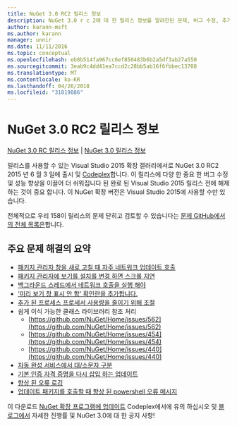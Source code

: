 ```yaml
---
title: NuGet 3.0 RC2 릴리스 정보
description: NuGet 3.0 r c 2에 대 한 릴리스 정보를 알려진된 문제, 버그 수정, 추가 된 기능 및 Dcr를 포함 합니다.
author: karann-msft
ms.author: karann
manager: unnir
ms.date: 11/11/2016
ms.topic: conceptual
ms.openlocfilehash: eb8b514fa967cc6ef850483b6b2a5df3ab27a550
ms.sourcegitcommit: 3eab9c4dd41ea7ccd2c28bb5ab16f6fbbec13708
ms.translationtype: MT
ms.contentlocale: ko-KR
ms.lasthandoff: 04/26/2018
ms.locfileid: "31819886"
---
```

# <a name="nuget-30-rc2-release-notes"></a>NuGet 3.0 RC2 릴리스 정보

[NuGet 3.0 RC 릴리스 정보](../release-notes/nuget-3.0-RC.md) | [NuGet 3.0 릴리스 정보](../release-notes/nuget-3.0.0.md)

릴리스를 사용할 수 있는 Visual Studio 2015 확장 갤러리에서로 NuGet 3.0 RC2 2015 년 6 월 3 일에 출시 및 [Codeplex](https://nuget.codeplex.com/releases/view/615507)합니다. 이 릴리스에 다양 한 중요 한 버그 수정 및 성능 향상을 이끌어 더 쉬워집니다 된 완료 된 Visual Studio 2015 릴리스 전에 해제 하는 것이 중요 합니다. 이 NuGet 확장 버전은 Visual Studio 2015에 사용할 수만 있습니다.

전체적으로 우리 158이 릴리스의 문제 닫히고 검토할 수 있습니다는 [문제 GitHub에서의 전체 목록은](https://github.com/NuGet/Home/issues?utf8=%E2%9C%93&q=is%3Aclosed+milestone%3A3.0.0-RTM+sort%3Aupdated-asc+updated%3A%3C%3D2015-06-01)합니다.

## <a name="summary-of-top-issues-resolved"></a>주요 문제 해결의 요약

* [패키지 관리자 창을 새로 고칠 때 자주 네트워크 업데이트 호출](https://github.com/NuGet/Home/issues/515)
* [패키지 관리자에 보기를 설치를 변경 하면 스크롤 지연](https://github.com/NuGet/Home/issues/519)
* [백그라운드 스레드에서 네트워크 호출을 실행 해야](https://github.com/NuGet/Home/issues/516)
* ['미리 보기 창 표시 안 함' 확인란을 추가합니다.](https://github.com/NuGet/Home/issues/566)
* [추가 된 프로세스 프로세서 사용량을 줄이기 위해 조절](https://github.com/NuGet/Home/issues/356)
* 쉽게 이식 가능한 클래스 라이브러리 참조 처리
    * [https://github.com/NuGet/Home/issues/562](https://github.com/NuGet/Home/issues/562)
    * [https://github.com/NuGet/Home/issues/454](https://github.com/NuGet/Home/issues/454)
    * [https://github.com/NuGet/Home/issues/440](https://github.com/NuGet/Home/issues/440)
* [자동 완성 서비스에서 대/소문자 구분](https://github.com/NuGet/Home/issues/198)
* [기본 인증 자격 증명을 다시 삽입 하는 업데이트](https://github.com/NuGet/Home/issues/456)
* [향상 된 오류 로깅](https://github.com/NuGet/Home/issues/407)
* [업데이트 패키지를 호출할 때 향상 된 powershell 오류 메시지](https://github.com/NuGet/Home/issues/5)

이 다운로드 [NuGet 확장 프로그램에 업데이트](https://nuget.codeplex.com/releases/view/615507) Codeplex에서에 유의 하십시오 및 [블로그에서](http://blog.nuget.org) 자세한 진행률 및 NuGet 3.0에 대 한 공지 사항!
